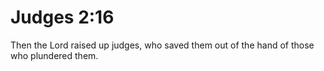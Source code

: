 # Judges 2:16

Then the Lord raised up judges, who saved them out of the hand of those who plundered them.
